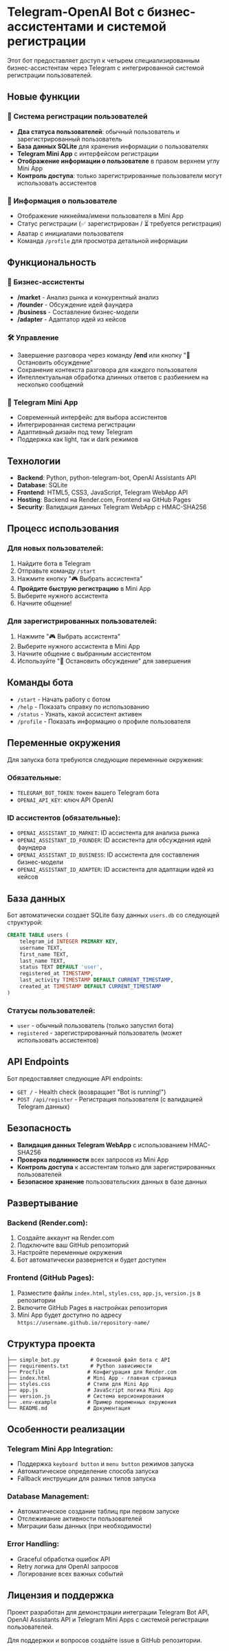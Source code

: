 # Telegram-OpenAI Bot с бизнес-ассистентами и системой регистрации

Этот бот предоставляет доступ к четырем специализированным бизнес-ассистентам через Telegram с интегрированной системой регистрации пользователей.

## Новые функции

### 🔐 Система регистрации пользователей
- **Два статуса пользователей**: обычный пользователь и зарегистрированный пользователь
- **База данных SQLite** для хранения информации о пользователях
- **Telegram Mini App** с интерфейсом регистрации
- **Отображение информации о пользователе** в правом верхнем углу Mini App
- **Контроль доступа**: только зарегистрированные пользователи могут использовать ассистентов

### 👤 Информация о пользователе
- Отображение никнейма/имени пользователя в Mini App
- Статус регистрации (✅ зарегистрирован / ⏳ требуется регистрация)
- Аватар с инициалами пользователя
- Команда `/profile` для просмотра детальной информации

## Функциональность

### 🤖 Бизнес-ассистенты
- **/market** - Анализ рынка и конкурентный анализ
- **/founder** - Обсуждение идей фаундера
- **/business** - Составление бизнес-модели
- **/adapter** - Адаптатор идей из кейсов

### 🛠 Управление
- Завершение разговора через команду **/end** или кнопку "🛑 Остановить обсуждение"
- Сохранение контекста разговора для каждого пользователя
- Интеллектуальная обработка длинных ответов с разбиением на несколько сообщений

### 📱 Telegram Mini App
- Современный интерфейс для выбора ассистентов
- Интегрированная система регистрации
- Адаптивный дизайн под тему Telegram
- Поддержка как light, так и dark режимов

## Технологии

- **Backend**: Python, python-telegram-bot, OpenAI Assistants API
- **Database**: SQLite
- **Frontend**: HTML5, CSS3, JavaScript, Telegram WebApp API
- **Hosting**: Backend на Render.com, Frontend на GitHub Pages
- **Security**: Валидация данных Telegram WebApp с HMAC-SHA256

## Процесс использования

### Для новых пользователей:
1. Найдите бота в Telegram
2. Отправьте команду `/start`
3. Нажмите кнопку "🎮 Выбрать ассистента"
4. **Пройдите быструю регистрацию** в Mini App
5. Выберите нужного ассистента
6. Начните общение!

### Для зарегистрированных пользователей:
1. Нажмите "🎮 Выбрать ассистента"
2. Выберите нужного ассистента в Mini App
3. Начните общение с выбранным ассистентом
4. Используйте "🛑 Остановить обсуждение" для завершения

## Команды бота

- `/start` - Начать работу с ботом
- `/help` - Показать справку по использованию
- `/status` - Узнать, какой ассистент активен
- `/profile` - Показать информацию о профиле пользователя

## Переменные окружения

Для запуска бота требуются следующие переменные окружения:

### Обязательные:
- `TELEGRAM_BOT_TOKEN`: токен вашего Telegram бота
- `OPENAI_API_KEY`: ключ API OpenAI

### ID ассистентов (обязательные):
- `OPENAI_ASSISTANT_ID_MARKET`: ID ассистента для анализа рынка
- `OPENAI_ASSISTANT_ID_FOUNDER`: ID ассистента для обсуждения идей фаундера
- `OPENAI_ASSISTANT_ID_BUSINESS`: ID ассистента для составления бизнес-модели
- `OPENAI_ASSISTANT_ID_ADAPTER`: ID ассистента для адаптации идей из кейсов

## База данных

Бот автоматически создает SQLite базу данных `users.db` со следующей структурой:

```sql
CREATE TABLE users (
    telegram_id INTEGER PRIMARY KEY,
    username TEXT,
    first_name TEXT,
    last_name TEXT,
    status TEXT DEFAULT 'user',
    registered_at TIMESTAMP,
    last_activity TIMESTAMP DEFAULT CURRENT_TIMESTAMP,
    created_at TIMESTAMP DEFAULT CURRENT_TIMESTAMP
)
```

### Статусы пользователей:
- `user` - обычный пользователь (только запустил бота)
- `registered` - зарегистрированный пользователь (может использовать ассистентов)

## API Endpoints

Бот предоставляет следующие API endpoints:

- `GET /` - Health check (возвращает "Bot is running!")
- `POST /api/register` - Регистрация пользователя (с валидацией Telegram данных)

## Безопасность

- **Валидация данных Telegram WebApp** с использованием HMAC-SHA256
- **Проверка подлинности** всех запросов из Mini App
- **Контроль доступа** к ассистентам только для зарегистрированных пользователей
- **Безопасное хранение** пользовательских данных в базе данных

## Развертывание

### Backend (Render.com):
1. Создайте аккаунт на Render.com
2. Подключите ваш GitHub репозиторий
3. Настройте переменные окружения
4. Бот автоматически развернется и будет доступен

### Frontend (GitHub Pages):
1. Разместите файлы `index.html`, `styles.css`, `app.js`, `version.js` в репозитории
2. Включите GitHub Pages в настройках репозитория
3. Mini App будет доступно по адресу `https://username.github.io/repository-name/`

## Структура проекта

```
├── simple_bot.py          # Основной файл бота с API
├── requirements.txt       # Python зависимости
├── Procfile              # Конфигурация для Render.com
├── index.html            # Mini App - главная страница
├── styles.css            # Стили для Mini App
├── app.js                # JavaScript логика Mini App
├── version.js            # Система версионирования
├── .env-example          # Пример переменных окружения
└── README.md             # Документация
```

## Особенности реализации

### Telegram Mini App Integration:
- Поддержка `keyboard button` и `menu button` режимов запуска
- Автоматическое определение способа запуска
- Fallback инструкции для разных типов запуска

### Database Management:
- Автоматическое создание таблиц при первом запуске
- Отслеживание активности пользователей
- Миграции базы данных (при необходимости)

### Error Handling:
- Graceful обработка ошибок API
- Retry логика для OpenAI запросов
- Логирование всех важных событий

## Лицензия и поддержка

Проект разработан для демонстрации интеграции Telegram Bot API, OpenAI Assistants API и Telegram Mini Apps с системой регистрации пользователей.

Для поддержки и вопросов создайте issue в GitHub репозитории.
